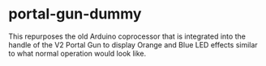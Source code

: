 # portal-gun-dummy
This repurposes the old Arduino coprocessor that is integrated into the handle of the V2 Portal Gun to display Orange and Blue LED effects similar to what normal operation would look like.
